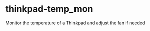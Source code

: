 thinkpad-temp_mon
=================

Monitor the temperature of a Thinkpad and adjust the fan if needed